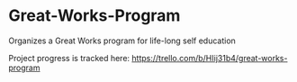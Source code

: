 # Great-Works-Program
Organizes a Great Works program for life-long self education

Project progress is tracked here: https://trello.com/b/HIij31b4/great-works-program
